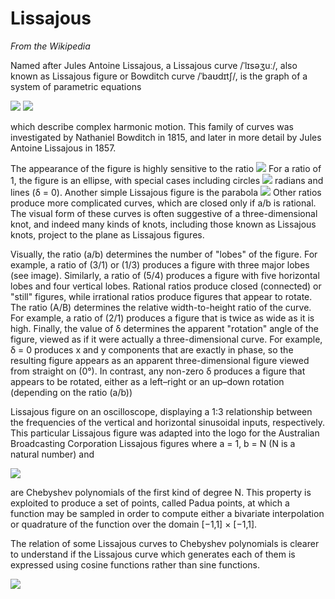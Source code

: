 # Lissajous

*From the Wikipedia*

Named after Jules Antoine Lissajous, a Lissajous curve /ˈlɪsəʒuː/, also known as Lissajous figure or Bowditch curve /ˈbaʊdɪtʃ/, is the graph of a system of parametric equations

<img src="https://render.githubusercontent.com/render/math?math=x=A\sin(at+\delta)">
<img src="https://render.githubusercontent.com/render/math?math=y=B\sin(bt)">

which describe complex harmonic motion. This family of curves was investigated by Nathaniel Bowditch in 1815, and later in more detail by Jules Antoine Lissajous in 1857.

The appearance of the figure is highly sensitive to the ratio <img src="https://render.githubusercontent.com/render/math?math=a/b">
For a ratio of 1, the figure is an ellipse, with special cases including circles
<img src="https://render.githubusercontent.com/render/math?math=A=B, δ = π/2">
radians and lines (δ = 0). Another simple Lissajous figure is the parabola <img src="https://render.githubusercontent.com/render/math?math=b/a = 2, δ = π/4">
Other ratios produce more complicated curves, which are closed only if a/b is rational. The visual form of these curves is often suggestive of a three-dimensional knot, and indeed many kinds of knots, including those known as Lissajous knots, project to the plane as Lissajous figures.

Visually, the ratio (a/b) determines the number of "lobes" of the figure. For example, a ratio of (3/1) or (1/3) produces a figure with three major lobes (see image). Similarly, a ratio of (5/4) produces a figure with five horizontal lobes and four vertical lobes. Rational ratios produce closed (connected) or "still" figures, while irrational ratios produce figures that appear to rotate. The ratio (A/B) determines the relative width-to-height ratio of the curve. For example, a ratio of (2/1) produces a figure that is twice as wide as it is high. Finally, the value of δ determines the apparent "rotation" angle of the figure, viewed as if it were actually a three-dimensional curve. For example, δ = 0 produces x and y components that are exactly in phase, so the resulting figure appears as an apparent three-dimensional figure viewed from straight on (0°). In contrast, any non-zero δ produces a figure that appears to be rotated, either as a left–right or an up–down rotation (depending on the ratio (a/b))

Lissajous figure on an oscilloscope, displaying a 1:3 relationship between the frequencies of the vertical and horizontal sinusoidal inputs, respectively. This particular Lissajous figure was adapted into the logo for the Australian Broadcasting Corporation
Lissajous figures where a = 1, b = N (N is a natural number) and

<img src="https://render.githubusercontent.com/render/math?math=\delta ={\frac {N-1}{N}}{\frac {\pi }{2}}}{\displaystyle \delta ={\frac {N-1}{N}}{\frac {\pi }{2}}">

are Chebyshev polynomials of the first kind of degree N. This property is exploited to produce a set of points, called Padua points, at which a function may be sampled in order to compute either a bivariate interpolation or quadrature of the function over the domain [−1,1] × [−1,1].

The relation of some Lissajous curves to Chebyshev polynomials is clearer to understand if the Lissajous curve which generates each of them is expressed using cosine functions rather than sine functions.

<img src="https://render.githubusercontent.com/render/math?math=x=\cos(t),\quad y=\cos(Nt)}{\displaystyle x=\cos(t),\quad y=\cos(Nt)">

